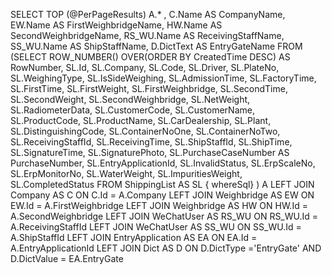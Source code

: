SELECT TOP (@PerPageResults) A.* ,
                                C.Name AS CompanyName,
                                EW.Name AS FirstWeighbridgeName,
                                HW.Name AS SecondWeighbridgeName,
                                RS_WU.Name AS ReceivingStaffName,
                                SS_WU.Name AS ShipStaffName,
                                D.DictText AS EntryGateName
                                FROM (SELECT ROW_NUMBER() OVER(ORDER BY CreatedTime DESC) AS RowNumber,
                                SL.Id,
                                SL.Company,
                                SL.Code,
                                SL.Driver,
                                SL.PlateNo,
                                SL.WeighingType,
                                SL.IsSideWeighing,
                                SL.AdmissionTime,
                                SL.FactoryTime,
                                SL.FirstTime,
                                SL.FirstWeight,
                                SL.FirstWeighbridge,
                                SL.SecondTime,
                                SL.SecondWeight,
                                SL.SecondWeighbridge,
                                SL.NetWeight,
                                SL.RadiometerData,
                                SL.CustomerCode,
                                SL.CustomerName,
                                SL.ProductCode,
                                SL.ProductName,
                                SL.CarDealership,
                                SL.Plant,
                                SL.DistinguishingCode,
                                SL.ContainerNoOne,
                                SL.ContainerNoTwo,
                                SL.ReceivingStaffId,
                                SL.ReceivingTime,
                                SL.ShipStaffId,
                                SL.ShipTime,
                                SL.SignatureTime,
                                SL.SignaturePhoto,
                                SL.PurchaseCaseNumber AS PurchaseNumber,
                                SL.EntryApplicationId,
                                SL.InvalidStatus,
                                SL.ErpScaleNo,
                                SL.ErpMonitorNo,
                                SL.WaterWeight,
                                SL.ImpuritiesWeight,
                                SL.CompletedStatus
                                FROM ShippingList AS SL
                                      { whereSql}  ) A 
                                LEFT JOIN Company AS C ON C.Id = A.Company
                                LEFT JOIN Weighbridge AS EW ON EW.Id = A.FirstWeighbridge
                                LEFT JOIN Weighbridge AS HW ON HW.Id = A.SecondWeighbridge
                                LEFT JOIN WeChatUser AS RS_WU ON RS_WU.Id = A.ReceivingStaffId
                                LEFT JOIN WeChatUser AS SS_WU ON SS_WU.Id = A.ShipStaffId
                                LEFT JOIN EntryApplication AS EA ON EA.Id = A.EntryApplicationId
                                LEFT JOIN Dict AS D ON D.DictType ='EntryGate' AND D.DictValue = EA.EntryGate

